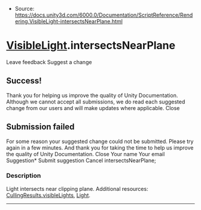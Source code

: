 * Source: https://docs.unity3d.com/6000.0/Documentation/ScriptReference/Rendering.VisibleLight-intersectsNearPlane.html

#  [VisibleLight](https://docs.unity3d.com/6000.0/Documentation/ScriptReference/Rendering.VisibleLight.html).intersectsNearPlane
Leave feedback
Suggest a change
## Success!
Thank you for helping us improve the quality of Unity Documentation. Although we cannot accept all submissions, we do read each suggested change from our users and will make updates where applicable.
Close
## Submission failed
For some reason your suggested change could not be submitted. Please <a>try again</a> in a few minutes. And thank you for taking the time to help us improve the quality of Unity Documentation.
Close
Your name Your email Suggestion* Submit suggestion
Cancel
intersectsNearPlane; 
### Description
Light intersects near clipping plane.
Additional resources: [CullingResults.visibleLights](https://docs.unity3d.com/6000.0/Documentation/ScriptReference/Rendering.CullingResults-visibleLights.html), [Light](https://docs.unity3d.com/6000.0/Documentation/ScriptReference/Light.html).
* * *
